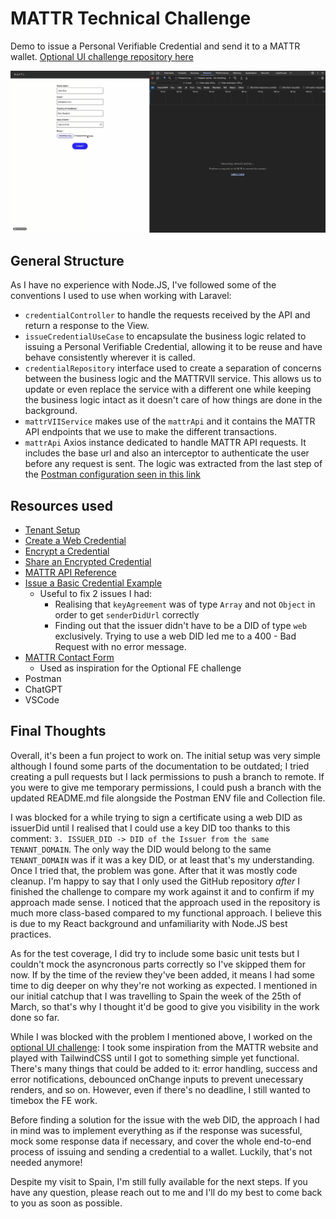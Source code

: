 # MATTR Technical Challenge
Demo to issue a Personal Verifiable Credential and send it to a MATTR wallet. [Optional UI challenge repository here](https://github.com/guillermo-segura/mattr-vii-test-fe)

![Demo gif](./src//assets/demo.gif)

## General Structure
As I have no experience with Node.JS, I've followed some of the conventions I used to use when working with Laravel:

- `credentialController` to handle the requests received by the API and return a response to the View.
- `issueCredentialUseCase` to encapsulate the business logic related to issuing a Personal Verifiable Credential, allowing it to be reuse and have behave consistently wherever it is called.
- `credentialRepository` interface used to create a separation of concerns between the business logic and the MATTRVII service. This allows us to update or even replace the service with a different one while keeping the business logic intact as it doesn't care of how things are done in the background.
- `mattrVIIService` makes use of the `mattrApi` and it contains the MATTR API endpoints that we use to make the different transactions.
- `mattrApi` Axios instance dedicated to handle MATTR API requests. It includes the base url and also an interceptor to authenticate the user before any request is sent. The logic was extracted from the last step of the [Postman configuration seen in this link](https://github.com/mattrglobal/sample-apps/tree/master/postman)

## Resources used
- [Tenant Setup](https://learn.mattr.global/tutorials/tenant-management/tenant-setup)
- [Create a Web Credential](https://learn.mattr.global/tutorials/create/web-credentials/basic)
- [Encrypt a Credential](https://learn.mattr.global/tutorials/offer/direct/encrypt)
- [Share an Encrypted Credential](https://learn.mattr.global/tutorials/offer/direct/send)
- [MATTR API Reference](https://learn.mattr.global/api-reference/latest)
- [Issue a Basic Credential Example](https://github.com/mattrglobal/sample-apps/blob/master/implementation-patterns/direct-issuance.ts)
  - Useful to fix 2 issues I had:
    - Realising that `keyAgreement` was of type `Array` and not `Object` in order to get `senderDidUrl` correctly
    - Finding out that the issuer didn't have to be a DID of type `web` exclusively. Trying to use a web DID led me to a 400 - Bad Request with no error message.
- [MATTR Contact Form](https://mattr.global/contact)
  - Used as inspiration for the Optional FE challenge
- Postman
- ChatGPT
- VSCode

## Final Thoughts
Overall, it's been a fun project to work on. The initial setup was very simple although I found some parts of the documentation to be outdated; I tried creating a pull requests but I lack permissions to push a branch to remote. If you were to give me temporary permissions, I could push a branch with the updated README.md file alongside the Postman ENV file and Collection file.

I was blocked for a while trying to sign a certificate using a web DID as issuerDid until I realised that I could use a key DID too thanks to this comment: `3. ISSUER_DID -> DID of the Issuer from the same TENANT_DOMAIN`. The only way the DID would belong to the same `TENANT_DOMAIN` was if it was a key DID, or at least that's my understanding. Once I tried that, the problem was gone. After that it was mostly code cleanup. I'm happy to say that I only used the GitHub repository _after_ I finished the challenge to compare my work against it and to confirm if my approach made sense. I noticed that the approach used in the repository is much more class-based compared to my functional approach. I believe this is due to my React background and unfamiliarity with Node.JS best practices.

As for the test coverage, I did try to include some basic unit tests but I couldn't mock the asyncronous parts correctly so I've skipped them for now. If by the time of the review they've been added, it means I had some time to dig deeper on why they're not working as expected. I mentioned in our initial catchup that I was travelling to Spain the week of the 25th of March, so that's why I thought it'd be good to give you visibility in the work done so far.

While I was blocked with the problem I mentioned above, I worked on the [optional UI challenge](https://github.com/guillermo-segura/mattr-vii-test-fe): I took some inspiration from the MATTR website and played with TailwindCSS until I got to something simple yet functional. There's many things that could be added to it: error handling, success and error notifications, debounced onChange inputs to prevent unecessary renders, and so on. However, even if there's no deadline, I still wanted to timebox the FE work.

Before finding a solution for the issue with the web DID, the approach I had in mind was to implement everything as if the response was sucessful, mock some response data if necessary, and cover the whole end-to-end process of issuing and sending a credential to a wallet. Luckily, that's not needed anymore!

Despite my visit to Spain, I'm still fully available for the next steps. If you have any question, please reach out to me and I'll do my best to come back to you as soon as possible.
